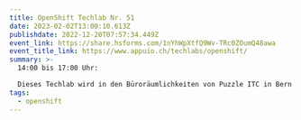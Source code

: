 ```yaml
---
title: OpenShift Techlab Nr. 51
date: 2023-02-02T13:00:10.613Z
publishdate: 2022-12-20T07:57:34.449Z
event_link: https://share.hsforms.com/1nYhWpXtfQ9Wv-TRc0ZOumQ48awa
event_title_link: https://www.appuio.ch/techlabs/openshift/
summary: >-
  14:00 bis 17:00 Uhr:

  Dieses Techlab wird in den Büroräumlichkeiten von Puzzle ITC in Bern durchgeführt (Belpstrasse 37, 3007 Bern). 
tags:
  - openshift
---
```

